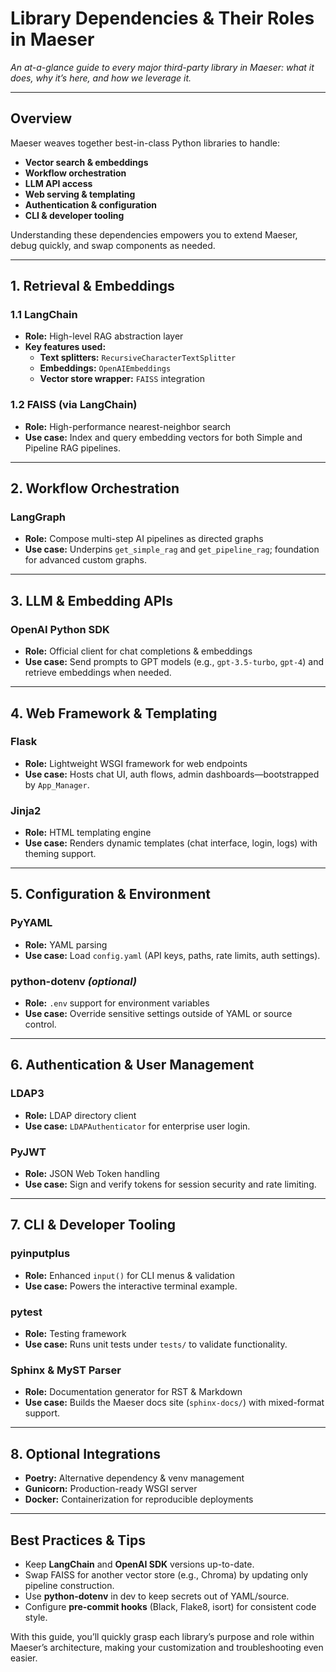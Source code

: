# Library Dependencies & Their Roles in Maeser

*An at-a-glance guide to every major third-party library in Maeser: what it does, why it’s here, and how we leverage it.*

---

## Overview

Maeser weaves together best-in-class Python libraries to handle:  
- **Vector search & embeddings**  
- **Workflow orchestration**  
- **LLM API access**  
- **Web serving & templating**  
- **Authentication & configuration**  
- **CLI & developer tooling**

Understanding these dependencies empowers you to extend Maeser, debug quickly, and swap components as needed.

---

## 1. Retrieval & Embeddings

### 1.1 LangChain
- **Role:** High-level RAG abstraction layer
- **Key features used:**
  - **Text splitters:** `RecursiveCharacterTextSplitter`  
  - **Embeddings:** `OpenAIEmbeddings`  
  - **Vector store wrapper:** `FAISS` integration  

### 1.2 FAISS (via LangChain)
- **Role:** High-performance nearest-neighbor search  
- **Use case:** Index and query embedding vectors for both Simple and Pipeline RAG pipelines.

---

## 2. Workflow Orchestration

### LangGraph
- **Role:** Compose multi-step AI pipelines as directed graphs
- **Use case:** Underpins `get_simple_rag` and `get_pipeline_rag`; foundation for advanced custom graphs.

---

## 3. LLM & Embedding APIs

### OpenAI Python SDK
- **Role:** Official client for chat completions & embeddings
- **Use case:** Send prompts to GPT models (e.g., `gpt-3.5-turbo`, `gpt-4`) and retrieve embeddings when needed.

---

## 4. Web Framework & Templating

### Flask
- **Role:** Lightweight WSGI framework for web endpoints
- **Use case:** Hosts chat UI, auth flows, admin dashboards—bootstrapped by `App_Manager`.

### Jinja2
- **Role:** HTML templating engine
- **Use case:** Renders dynamic templates (chat interface, login, logs) with theming support.

---

## 5. Configuration & Environment

### PyYAML
- **Role:** YAML parsing
- **Use case:** Load `config.yaml` (API keys, paths, rate limits, auth settings).

### python-dotenv *(optional)*
- **Role:** `.env` support for environment variables
- **Use case:** Override sensitive settings outside of YAML or source control.

---

## 6. Authentication & User Management

### LDAP3
- **Role:** LDAP directory client
- **Use case:** `LDAPAuthenticator` for enterprise user login.

### PyJWT
- **Role:** JSON Web Token handling
- **Use case:** Sign and verify tokens for session security and rate limiting.

---

## 7. CLI & Developer Tooling

### pyinputplus
- **Role:** Enhanced `input()` for CLI menus & validation
- **Use case:** Powers the interactive terminal example.

### pytest
- **Role:** Testing framework
- **Use case:** Runs unit tests under `tests/` to validate functionality.

### Sphinx & MyST Parser
- **Role:** Documentation generator for RST & Markdown  
- **Use case:** Builds the Maeser docs site (`sphinx-docs/`) with mixed-format support.

---

## 8. Optional Integrations

- **Poetry:** Alternative dependency & venv management  
- **Gunicorn:** Production-ready WSGI server  
- **Docker:** Containerization for reproducible deployments

---

## Best Practices & Tips

- Keep **LangChain** and **OpenAI SDK** versions up-to-date.  
- Swap FAISS for another vector store (e.g., Chroma) by updating only pipeline construction.  
- Use **python-dotenv** in dev to keep secrets out of YAML/source.  
- Configure **pre-commit hooks** (Black, Flake8, isort) for consistent code style.

With this guide, you’ll quickly grasp each library’s purpose and role within Maeser’s architecture, making your customization and troubleshooting even easier.